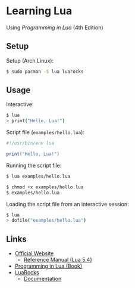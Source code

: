 # Learning Lua

Using _Programming in Lua_ (4th Edition)

## Setup

Setup (Arch Linux):

```sh
$ sudo pacman -S lua luarocks
```

## Usage

Interactive:

```sh
$ lua
> print("Hello, Lua!")
```

Script file (`examples/hello.lua`):

```lua
#!/usr/bin/env lua

print("Hello, Lua!")
```

Running the script file:

```sh
$ lua examples/hello.lua

$ chmod +x examples/hello.lua
$ examples/hello.lua
```

Loading the script file from an interactive session:

```sh
$ lua
> dofile("examples/hello.lua")
```

## Links

- [Official Website](https://lua.org/)
    - [Reference Manual (Lua 5.4)](https://lua.org/manual/5.4/)
- [Programming in Lua (Book)](https://lua.org/pil/)
- [LuaRocks](https://luarocks.org/)
    - [Documentation](https://github.com/luarocks/luarocks/blob/master/docs/index.md)